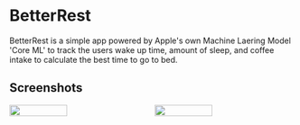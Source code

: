 # BetterRest

BetterRest is a simple app powered by Apple's own Machine Laering Model 'Core ML' to track the users wake up time, amount of sleep, and coffee intake to calculate the best time to go to bed.

<h2>Screenshots</h2>
<div style="display: flex; gap: 30px;">
  <img src="https://github.com/user-attachments/assets/01f10793-d795-400e-9040-fd63a3c28e90" width="45%">
  <img src="https://github.com/user-attachments/assets/dd99e9ea-e641-4d36-96eb-e31caa2bd940" width="45%">
</div>
